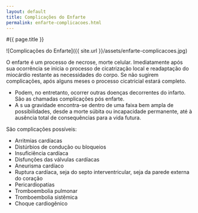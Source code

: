 ```yaml
---
layout: default
title: Complicações do Enfarte
permalink: enfarte-complicacoes.html
---
```


#{{ page.title }}

![Complicações do Enfarte]({{ site.url }}/assets/enfarte-complicacoes.jpg)

O enfarte é um processo de necrose, morte celular. Imediatamente após sua ocorrência se inicia o processo de cicatrização local e readaptação do miocárdio restante as necessidades do corpo. Se não sugirem complicações, após alguns meses o processo cicatricial estará completo.
<ul>
	<li>Podem, no entretanto, ocorrer outras doenças decorrentes do infarto. São as chamadas complicações pós enfarte.</li>
	<li>A s ua gravidade encontra-se dentro de uma faixa bem ampla de possibilidades, desde a morte súbita ou incapacidade permanente, até à ausência total de consequências para a vida futura.</li>
</ul>
São complicações possíveis:
<ul>
	<li>Arritmias cardíacas</li>
	<li>Distúrbios de condução ou bloqueios</li>
	<li>Insuficiência cardíaca</li>
	<li>Disfunções das válvulas cardíacas</li>
	<li>Aneurisma cardíaco</li>
	<li>Ruptura cardíaca, seja do septo interventricular, seja da parede externa do coração</li>
	<li>Pericardiopatias</li>
	<li>Tromboembolia pulmonar</li>
	<li>Tromboembolia sistêmica</li>
	<li>Choque cardiogênico</li>
</ul>
